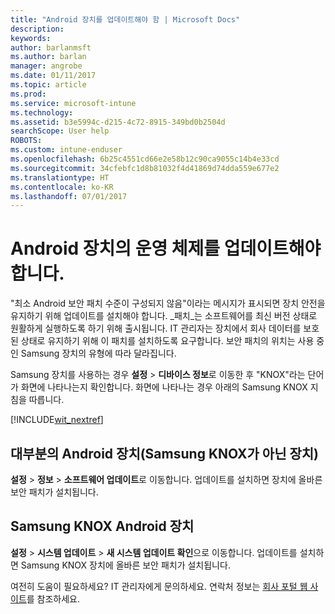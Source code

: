 ```yaml
---
title: "Android 장치를 업데이트해야 함 | Microsoft Docs"
description: 
keywords: 
author: barlanmsft
ms.author: barlan
manager: angrobe
ms.date: 01/11/2017
ms.topic: article
ms.prod: 
ms.service: microsoft-intune
ms.technology: 
ms.assetid: b3e5994c-d215-4c72-8915-349bd0b2504d
searchScope: User help
ROBOTS: 
ms.custom: intune-enduser
ms.openlocfilehash: 6b25c4551cd66e2e58b12c90ca9055c14b4e33cd
ms.sourcegitcommit: 34cfebfc1d8b81032f4d41869d74dda559e677e2
ms.translationtype: HT
ms.contentlocale: ko-KR
ms.lasthandoff: 07/01/2017
---
```

# <a name="you-need-to-update-your-android-devices-operating-system"></a>Android 장치의 운영 체제를 업데이트해야 합니다.

"최소 Android 보안 패치 수준이 구성되지 않음"이라는 메시지가 표시되면 장치 안전을 유지하기 위해 업데이트를 설치해야 합니다. _패치_는 소프트웨어를 최신 버전 상태로 원활하게 실행하도록 하기 위해 출시됩니다. IT 관리자는 장치에서 회사 데이터를 보호된 상태로 유지하기 위해 이 패치를 설치하도록 요구합니다. 보안 패치의 위치는 사용 중인 Samsung 장치의 유형에 따라 달라집니다.

Samsung 장치를 사용하는 경우 **설정** > **디바이스 정보**로 이동한 후 "KNOX"라는 단어가 화면에 나타나는지 확인합니다. 화면에 나타나는 경우 아래의 Samsung KNOX 지침을 따릅니다.

[!INCLUDE[wit_nextref](includes/end-user-os-update-guidance.md)]

## <a name="for-most-android-devices-non-samsung-knox"></a>대부분의 Android 장치(Samsung KNOX가 아닌 장치)

**설정** > **정보** > **소프트웨어 업데이트**로 이동합니다. 업데이트를 설치하면 장치에 올바른 보안 패치가 설치됩니다.

## <a name="for-samsung-knox-android-devices"></a>Samsung KNOX Android 장치

**설정** > **시스템 업데이트** > **새 시스템 업데이트 확인**으로 이동합니다. 업데이트를 설치하면 Samsung KNOX 장치에 올바른 보안 패치가 설치됩니다.



여전히 도움이 필요하세요? IT 관리자에게 문의하세요. 연락처 정보는 [회사 포털 웹 사이트](http://portal.manage.microsoft.com)를 참조하세요.
